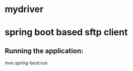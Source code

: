 # mydriver
<h1>spring boot based sftp client</h1>

<h2>Running the application:</h2>
<p>mvn spring-boot:run </p>

